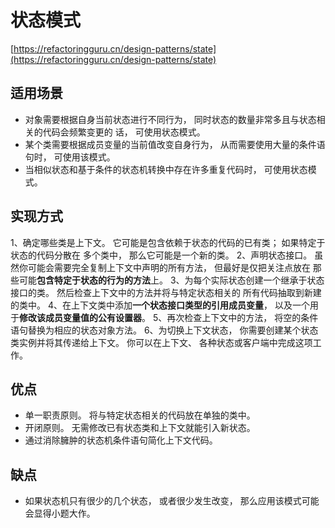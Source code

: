 # 状态模式
[https://refactoringguru.cn/design-patterns/state](https://refactoringguru.cn/design-patterns/state)

## 适用场景
- 对象需要根据自身当前状态进行不同行为， 同时状态的数量非常多且与状态相关的代码会频繁变更的
话， 可使用状态模式。
- 某个类需要根据成员变量的当前值改变自身行为， 从而需要使用大量的条件语句时， 可使用该模式。
- 当相似状态和基于条件的状态机转换中存在许多重复代码时， 可使用状态模式。

## 实现方式
1、确定哪些类是上下文。 它可能是包含依赖于状态的代码的已有类； 如果特定于状态的代码分散在
多个类中， 那么它可能是一个新的类。
2、声明状态接口。 虽然你可能会需要完全复制上下文中声明的所有方法， 但最好是仅把关注点放在
那些可能**包含特定于状态的行为的方法**上。
3、为每个实际状态创建一个继承于状态接口的类。 然后检查上下文中的方法并将与特定状态相关的
所有代码抽取到新建的类中。
4、在上下文类中添加**一个状态接口类型的引用成员变量**， 以及一个用于**修改该成员变量值的公有设置器**。
5、再次检查上下文中的方法， 将空的条件语句替换为相应的状态对象方法。
6、为切换上下文状态， 你需要创建某个状态类实例并将其传递给上下文。 你可以在上下文、 
各种状态或客户端中完成这项工作。

## 优点
- 单一职责原则。 将与特定状态相关的代码放在单独的类中。
- 开闭原则。 无需修改已有状态类和上下文就能引入新状态。
- 通过消除臃肿的状态机条件语句简化上下文代码。

## 缺点
- 如果状态机只有很少的几个状态， 或者很少发生改变， 那么应用该模式可能会显得小题大作。

